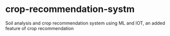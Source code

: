 # crop-recommendation-systm
Soil analysis and crop recommendation system using ML and IOT, an added feature of crop recommendation
